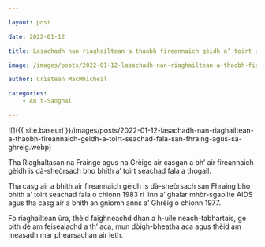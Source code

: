 ```yaml
---

layout: post

date: 2022-01-12

title: Lasachadh nan riaghailtean a thaobh fireannaich gèidh a’ toirt seachad fala san Fhraing agus sa’ Ghrèig

image: /images/posts/2022-01-12-lasachadh-nan-riaghailtean-a-thaobh-fireannaich-geidh-a-toirt-seachad-fala-san-fhraing-agus-sa-ghreig.webp

author: Crìstean MacMhìcheil

categories:
	- An t-Saoghal

---
```


![]({{ site.baseurl }}/images/posts/2022-01-12-lasachadh-nan-riaghailtean-a-thaobh-fireannaich-geidh-a-toirt-seachad-fala-san-fhraing-agus-sa-ghreig.webp)

Tha Riaghaltasan na Frainge agus na Grèige air casgan a bh’ air fireannaich gèidh is dà-sheòrsach bho bhith a’ toirt seachad fala a thogail.

Tha casg air a bhith air fireannaich gèidh is dà-sheòrsach san Fhraing bho bhith a’ toirt seachad fala o chionn 1983 ri linn a’ ghalar mhòr-sgaoilte AIDS agus tha casg air a bhith an gnìomh anns a’ Ghrèig o chionn 1977.

Fo riaghailtean ùra, thèid faighneachd dhan a h-uile neach-tabhartais, ge bith dè am feisealachd a th’ aca, mun dòigh-bheatha aca agus thèid am measadh mar phearsachan air leth.
